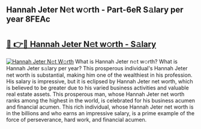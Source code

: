 ## Hannah Jeter N𝚎t w𝚘rth - Part-6eR S𝚊lary per year 8FEAc

# <h2><a href="http://gc25zb4.nevu.top/?p=Hannah+Jeter">🔗 👉🔴 Hannah Jeter N𝚎t w𝚘rth - S𝚊lary</a></h2>

[![Hannah Jeter N𝚎t W𝚘rth](https://i.imgur.com/Oavwk0R.jpeg)](http://gc25zb4.nevu.top/?p=Hannah+Jeter)
What is Hannah Jeter n𝚎t w𝚘rth? What is Hannah Jeter s𝚊lary per year?
This prosperous individual's Hannah Jeter net worth is substantial, making him one of the wealthiest in his profession. His salary is impressive, but it is eclipsed by Hannah Jeter net worth, which is believed to be greater due to his varied business activities and valuable real estate assets. This prosperous man, whose Hannah Jeter net worth ranks among the highest in the world, is celebrated for his business acumen and financial acumen. This rich individual, whose Hannah Jeter net worth is in the billions and who earns an impressive salary, is a prime example of the force of perseverance, hard work, and financial acumen.
